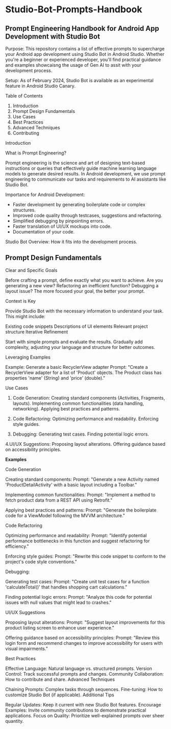 # Studio-Bot-Prompts-Handbook
## Prompt Engineering Handbook for Android App Development with Studio Bot

Purpose: This repository contains a list of effective prompts to supercharge your Android app development using Studio Bot in Android Studio. Whether you're a beginner or experienced developer, you'll find practical guidance and examples showcaisng the usage of Gen AI to assit with your development process.

Setup: As of February 2024, Studio Bot is available as an experimental feature in Android Studio Canary.


Table of Contents

1. Introduction
2. Prompt Design Fundamentals
3. Use Cases
4. Best Practices
5. Advanced Techniques
6. Contributing


 Introduction

What is Prompt Engineering?

Prompt engineering is the science and art of designing text-based instructions or queries that effectively guide machine learning language models to generate desired results. 
In Android development, we use prompt engineering to communicate our tasks and requirements to AI assistants like Studio Bot.


Importance for Android Development: 

- Faster development by generating boilerplate code or complex structures.
- Improved code quality through testcases, suggestions and refactoring.
- Simplified debugging by pinpointing errors.
- Faster translation of UI/UX mockups into code.
- Documentation of your code.


Studio Bot Overview: How it fits into the development process.


## Prompt Design Fundamentals

Clear and Specific Goals

Before crafting a prompt, define exactly what you want to achieve. Are you generating a new view? Refactoring an inefficient function? Debugging a layout issue?  The more focused your goal, the better your prompt.

Context is Key

Provide Studio Bot with the necessary information to understand your task. This might include:

Existing code snippets
Descriptions of UI elements
Relevant project structure
Iterative Refinement

Start with simple prompts and evaluate the results. Gradually add complexity, adjusting your language and structure for better outcomes.

Leveraging Examples

Example: Generate a basic RecyclerView adapter
Prompt: "Create a RecyclerView adapter for a list of 'Product' objects. The Product class has properties 'name' (String) and 'price' (double)."


 Use Cases

1. Code Generation:
Creating standard components (Activities, Fragments, layouts).
Implementing common functionalities (data handling, networking).
Applying best practices and patterns.

2. Code Refactoring:
Optimizing performance and readability.
Enforcing style guides.

3. Debugging:
Generating test cases.
Finding potential logic errors.

4.UI/UX Suggestions:
Proposing layout alterations.
Offering guidance based on accessibility principles.

**Examples**

Code Generation

 Creating standard components:
Prompt: "Generate a new Activity named 'ProductDetailActivity' with a basic layout including a Toolbar."

 Implementing common functionalities:
Prompt: "Implement a method to fetch product data from a REST API using Retrofit."

 Applying best practices and patterns:
Prompt: "Generate the boilerplate code for a ViewModel following the MVVM architecture."

 Code Refactoring

 Optimizing performance and readability:
Prompt: "Identify potential performance bottlenecks in this function and suggest refactoring for efficiency."

 Enforcing style guides:
Prompt: "Rewrite this code snippet to conform to the project's code style conventions."

 Debugging:

 Generating test cases:
Prompt: "Create unit test cases for a function 'calculateTotal()' that handles shopping cart calculations."

 Finding potential logic errors:
Prompt: "Analyze this code for potential issues with null values that might lead to crashes."

 UI/UX Suggestions

 Proposing layout alterations:
Prompt: "Suggest layout improvements for this product listing screen to enhance user experience."

 Offering guidance based on accessibility principles:
Prompt: "Review this login form and recommend changes to improve accessibility for users with visual impairments."


 Best Practices

Effective Language: Natural language vs. structured prompts.
Version Control: Track successful prompts and changes.
Community Collaboration: How to contribute and share.
 Advanced Techniques

Chaining Prompts: Complex tasks through sequences.
Fine-tuning: How to customize Studio Bot (if applicable).
 Additional Tips

Regular Updates: Keep it current with new Studio Bot features.
Encourage Examples: Invite community contributions to demonstrate practical applications.
Focus on Quality: Prioritize well-explained prompts over sheer quantity.

